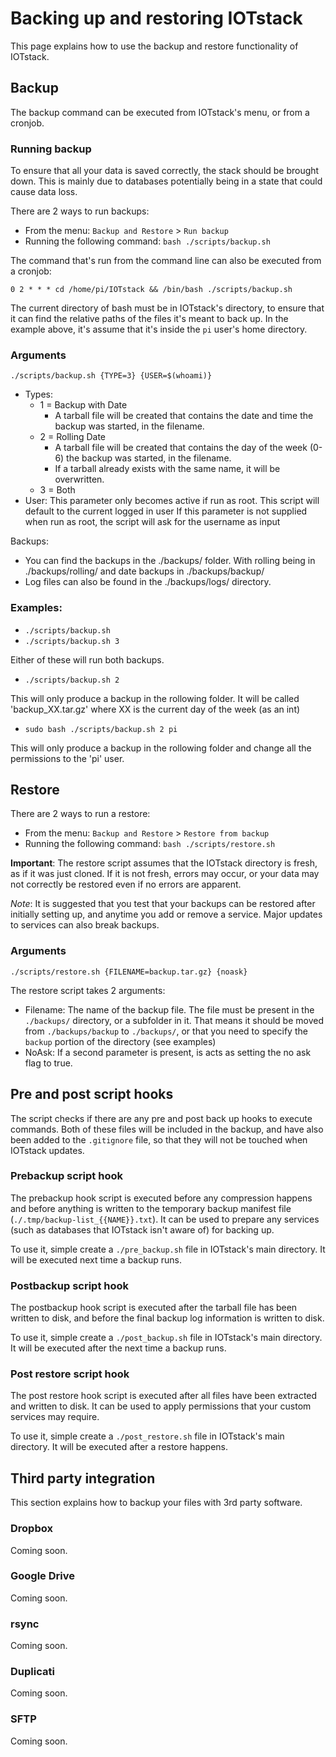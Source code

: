 # Backing up and restoring IOTstack
This page explains how to use the backup and restore functionality of IOTstack.

## Backup
The backup command can be executed from IOTstack's menu, or from a cronjob.

### Running backup
To ensure that all your data is saved correctly, the stack should be brought down. This is mainly due to databases potentially being in a state that could cause data loss.

There are 2 ways to run backups:
* From the menu: `Backup and Restore` > `Run backup`
* Running the following command: `bash ./scripts/backup.sh`

The command that's run from the command line can also be executed from a cronjob:

```0 2 * * * cd /home/pi/IOTstack && /bin/bash ./scripts/backup.sh```

The current directory of bash must be in IOTstack's directory, to ensure that it can find the relative paths of the files it's meant to back up. In the example above, it's assume that it's inside the `pi` user's home directory.

### Arguments
```
./scripts/backup.sh {TYPE=3} {USER=$(whoami)}
```
* Types:
  * 1 = Backup with Date
    * A tarball file will be created that contains the date and time the backup was started, in the filename.
  * 2 = Rolling Date
    * A tarball file will be created that contains the day of the week (0-6) the backup was started, in the filename.
    * If a tarball already exists with the same name, it will be overwritten.
  * 3 = Both
* User:
    This parameter only becomes active if run as root. This script will default to the current logged in user
      If this parameter is not supplied when run as root, the script will ask for the username as input

Backups:
  * You can find the backups in the ./backups/ folder. With rolling being in ./backups/rolling/ and date backups in ./backups/backup/
  * Log files can also be found in the ./backups/logs/ directory.

### Examples:
  * `./scripts/backup.sh`
  * `./scripts/backup.sh 3`

Either of these will run both backups.

  * `./scripts/backup.sh 2`

This will only produce a backup in the rollowing folder. It will be called 'backup_XX.tar.gz' where XX is the current day of the week (as an int)

  * `sudo bash ./scripts/backup.sh 2 pi`

This will only produce a backup in the rollowing folder and change all the permissions to the 'pi' user.

## Restore
There are 2 ways to run a restore:
* From the menu: `Backup and Restore` > `Restore from backup`
* Running the following command: `bash ./scripts/restore.sh`

**Important**: The restore script assumes that the IOTstack directory is fresh, as if it was just cloned. If it is not fresh, errors may occur, or your data may not correctly be restored even if no errors are apparent.

*Note*: It is suggested that you test that your backups can be restored after initially setting up, and anytime you add or remove a service. Major updates to services can also break backups.

### Arguments
```
./scripts/restore.sh {FILENAME=backup.tar.gz} {noask}
```
The restore script takes 2 arguments:
* Filename: The name of the backup file. The file must be present in the `./backups/` directory, or a subfolder in it. That means it should be moved from `./backups/backup` to `./backups/`, or that you need to specify the `backup` portion of the directory (see examples)
* NoAsk: If a second parameter is present, is acts as setting the no ask flag to true. 

## Pre and post script hooks
The script checks if there are any pre and post back up hooks to execute commands. Both of these files will be included in the backup, and have also been added to the `.gitignore` file, so that they will not be touched when IOTstack updates.

### Prebackup script hook
The prebackup hook script is executed before any compression happens and before anything is written to the temporary backup manifest file (`./.tmp/backup-list_{{NAME}}.txt`). It can be used to prepare any services (such as databases that IOTstack isn't aware of) for backing up.

To use it, simple create a `./pre_backup.sh` file in IOTstack's main directory. It will be executed next time a backup runs.

### Postbackup script hook
The postbackup hook script is executed after the tarball file has been written to disk, and before the final backup log information is written to disk.

To use it, simple create a `./post_backup.sh` file in IOTstack's main directory. It will be executed after the next time a backup runs.

### Post restore script hook
The post restore hook script is executed after all files have been extracted and written to disk. It can be used to apply permissions that your custom services may require.

To use it, simple create a `./post_restore.sh` file in IOTstack's main directory. It will be executed after a restore happens.

## Third party integration
This section explains how to backup your files with 3rd party software.

### Dropbox
Coming soon.

### Google Drive
Coming soon.

### rsync
Coming soon.

### Duplicati
Coming soon.

### SFTP
Coming soon.
